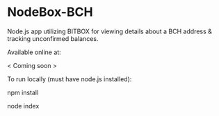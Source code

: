 # NodeBox-BCH
Node.js app utilizing BITBOX for viewing details about a BCH address &amp; tracking unconfirmed balances.

Available online at:

< Coming soon > 


To run locally (must have node.js installed):

npm install

node index
